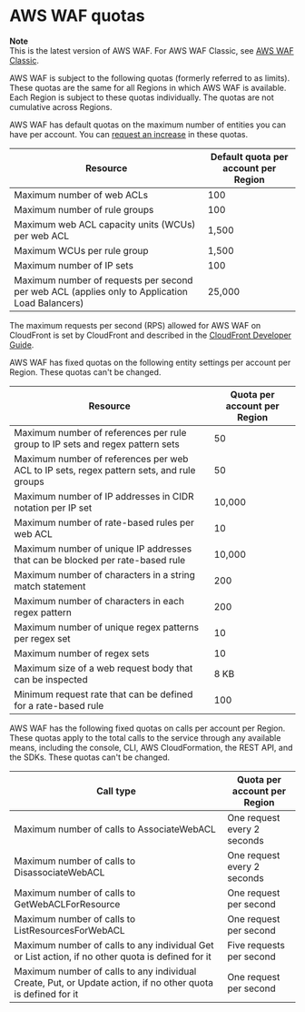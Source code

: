 # AWS WAF quotas<a name="limits"></a>

**Note**  
This is the latest version of AWS WAF\. For AWS WAF Classic, see [AWS WAF Classic](classic-waf-chapter.md)\.

AWS WAF is subject to the following quotas \(formerly referred to as limits\)\. These quotas are the same for all Regions in which AWS WAF is available\. Each Region is subject to these quotas individually\. The quotas are not cumulative across Regions\.

AWS WAF has default quotas on the maximum number of entities you can have per account\. You can [request an increase](https://console.aws.amazon.com/support/home#/case/create?issueType=service-limit-increase&limitType=service-code-waf) in these quotas\.


| Resource | Default quota per account per Region | 
| --- | --- | 
|  Maximum number of web ACLs  |  100  | 
|  Maximum number of rule groups   |  100  | 
|  Maximum web ACL capacity units \(WCUs\) per web ACL  |  1,500  | 
| Maximum WCUs per rule group |  1,500  | 
| Maximum number of IP sets  |  100  | 
| Maximum number of requests per second per web ACL \(applies only to Application Load Balancers\) |  25,000  | 

The maximum requests per second \(RPS\) allowed for AWS WAF on CloudFront is set by CloudFront and described in the [CloudFront Developer Guide](http://docs.aws.amazon.com/AmazonCloudFront/latest/DeveloperGuide/cloudfront-limits.html)\.

AWS WAF has fixed quotas on the following entity settings per account per Region\. These quotas can't be changed\.


| Resource | Quota per account per Region | 
| --- | --- | 
| Maximum number of references per rule group to IP sets and regex pattern sets |  50  | 
| Maximum number of references per web ACL to IP sets, regex pattern sets, and rule groups |  50  | 
| Maximum number of IP addresses in CIDR notation per IP set |  10,000  | 
| Maximum number of rate\-based rules per web ACL  |  10  | 
| Maximum number of unique IP addresses that can be blocked per rate\-based rule |  10,000  | 
| Maximum number of characters in a string match statement |  200  | 
| Maximum number of characters in each regex pattern |  200  | 
| Maximum number of unique regex patterns per regex set |  10  | 
| Maximum number of regex sets  |  10  | 
| Maximum size of a web request body that can be inspected |  8 KB  | 
| Minimum request rate that can be defined for a rate\-based rule |  100  | 

AWS WAF has the following fixed quotas on calls per account per Region\. These quotas apply to the total calls to the service through any available means, including the console, CLI, AWS CloudFormation, the REST API, and the SDKs\. These quotas can't be changed\.


| Call type | Quota per account per Region | 
| --- | --- | 
| Maximum number of calls to AssociateWebACL |  One request every 2 seconds   | 
| Maximum number of calls to DisassociateWebACL |  One request every 2 seconds   | 
| Maximum number of calls to GetWebACLForResource  |  One request per second  | 
| Maximum number of calls to ListResourcesForWebACL |  One request per second  | 
| Maximum number of calls to any individual Get or List action, if no other quota is defined for it  |  Five requests per second  | 
| Maximum number of calls to any individual Create, Put, or Update action, if no other quota is defined for it  |  One request per second  | 
